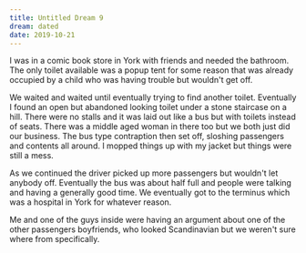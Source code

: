 ```yaml
---
title: Untitled Dream 9
dream: dated
date: 2019-10-21
---
```


I was in a comic book store in York with friends and needed the bathroom. The only toilet available was a popup tent for some reason that was already occupied by a child who was having trouble but wouldn't get off.

We waited and waited until eventually trying to find another toilet. Eventually I found an open but abandoned looking toilet under a stone staircase on a hill. There were no stalls and it was laid out like a bus but with toilets instead of seats. There was a middle aged woman in there too but we both just did our business. The bus type contraption then set off, sloshing passengers and contents all around. I mopped things up with my jacket but things were still a mess.

As we continued the driver picked up more passengers but wouldn't let anybody off. Eventually the bus was about half full and people were talking and having a generally good time. We eventually got to the terminus which was a hospital in York for whatever reason.

Me and one of the guys inside were having an argument about one of the other passengers boyfriends, who looked Scandinavian but we weren't sure where from specifically.